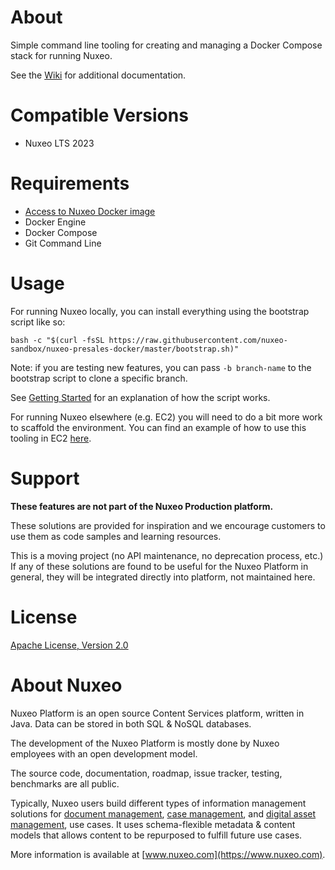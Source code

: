 # About

Simple command line tooling for creating and managing a Docker Compose stack for
running Nuxeo.

See the [Wiki](https://github.com/nuxeo-sandbox/nuxeo-presales-docker/wiki) for
additional documentation.

# Compatible Versions

* Nuxeo LTS 2023

# Requirements

* [Access to Nuxeo Docker image](https://doc.nuxeo.com/nxdoc/docker-image/#requirements)
* Docker Engine
* Docker Compose
* Git Command Line

# Usage

For running Nuxeo locally, you can install everything using the bootstrap script
like so:

```
bash -c "$(curl -fsSL https://raw.githubusercontent.com/nuxeo-sandbox/nuxeo-presales-docker/master/bootstrap.sh)"
```

Note: if you are testing new features, you can pass `-b branch-name` to the bootstrap script to clone a specific branch.

See [Getting
Started](https://github.com/nuxeo-sandbox/nuxeo-presales-docker/wiki/Getting-Started)
for an explanation of how the script works.

For running Nuxeo elsewhere (e.g. EC2) you will need to do a bit more work to
scaffold the environment. You can find an example of how to use this tooling in
EC2
[here](https://github.com/nuxeo-sandbox/presales-vmdemo/blob/master/aws/ec2-scripts/Nuxeo.sh).

# Support

**These features are not part of the Nuxeo Production platform.**

These solutions are provided for inspiration and we encourage customers to use
them as code samples and learning resources.

This is a moving project (no API maintenance, no deprecation process, etc.) If
any of these solutions are found to be useful for the Nuxeo Platform in general,
they will be integrated directly into platform, not maintained here.

# License

[Apache License, Version 2.0](http://www.apache.org/licenses/LICENSE-2.0.html)

# About Nuxeo

Nuxeo Platform is an open source Content Services platform, written in Java.
Data can be stored in both SQL & NoSQL databases.

The development of the Nuxeo Platform is mostly done by Nuxeo employees with an
open development model.

The source code, documentation, roadmap, issue tracker, testing, benchmarks are
all public.

Typically, Nuxeo users build different types of information management solutions
for [document management](https://www.nuxeo.com/solutions/document-management/),
[case management](https://www.nuxeo.com/solutions/case-management/), and
[digital asset
management](https://www.nuxeo.com/solutions/dam-digital-asset-management/), use
cases. It uses schema-flexible metadata & content models that allows content to
be repurposed to fulfill future use cases.

More information is available at [www.nuxeo.com](https://www.nuxeo.com).

